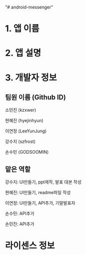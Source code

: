 "# android-messenger" 

# 1. 앱 이름

# 2. 앱 설명

# 3. 개발자 정보

## 팀원 이름 (Github ID)

소민진 (kzxwer)

현혜진 (hyejinhyun)

이연정 (LeeYunJung)

강수지 (szfrost)

손수민 (GODSOOMIN)

## 맡은 역할
강수지: UI만들기, ppt제작, 발표 대본 작성

현혜진: UI만들기, readme파일 작성

이연정: UI만들기, API추가, 기말발표자

손수민: API추가

손민진: API추가

# 라이센스 정보
